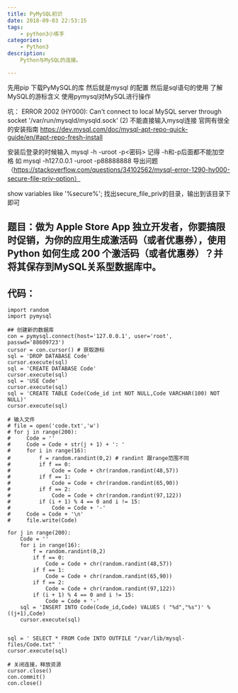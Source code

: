 ```yaml
---
title: PyMySQL初识
date: 2018-09-03 22:53:15
tags:
    - python3小练手
categories:
    - Python3
description:
    Python与MySQL的连接。

---
```


先用pip 下载PyMySQL的库
然后就是mysql 的配置
然后是sql语句的使用
了解MySQL的游标含义
使用pymysql对MySQL进行操作

坑： ERROR 2002 (HY000): Can't connect to local MySQL server through socket '/var/run/mysqld/mysqld.sock' (2)
不能直接输入mysql连接
官网有很全的安装指南
https://dev.mysql.com/doc/mysql-apt-repo-quick-guide/en/#apt-repo-fresh-install

安装后登录的时候输入
mysql -h<locolhost> -uroot -p<密码>
记得 -h和-p后面都不能加空格
如 mysql -h127.0.0.1 -uroot -p88888888
导出问题（https://stackoverflow.com/questions/34102562/mysql-error-1290-hy000-secure-file-priv-option）

show variables like '%secure%';
找出secure_file_priv的目录，输出到该目录下即可

## 题目：做为 Apple Store App 独立开发者，你要搞限时促销，为你的应用生成激活码（或者优惠券），使用 Python 如何生成 200 个激活码（或者优惠券）？并将其保存到MySQL关系型数据库中。
## 代码：
```python3
import random
import pymysql

## 创建新的数据库
con = pymysql.connect(host='127.0.0.1', user='root', passwd='88609723')
cursor = con.cursor() # 获取游标
sql = 'DROP DATABASE Code'
cursor.execute(sql)
sql = 'CREATE DATABASE Code'
cursor.execute(sql)
sql = 'USE Code'
cursor.execute(sql)
sql = 'CREATE TABLE Code(Code_id int NOT NULL,Code VARCHAR(100) NOT NULL)'
cursor.execute(sql)

# 输入文件
# file = open('code.txt','w')
# for j in range(200):
#     Code = ''
#     Code = Code + str(j + 1) + ': '
#     for i in range(16):
#         f = random.randint(0,2) # randint 跟range范围不同
#         if f == 0:
#             Code = Code + chr(random.randint(48,57))
#         if f == 1:
#             Code = Code + chr(random.randint(65,90))
#         if f == 2:
#             Code = Code + chr(random.randint(97,122))
#         if (i + 1) % 4 == 0 and i != 15:
#             Code = Code + '-'
#     Code = Code + '\n'
#     file.write(Code)

for j in range(200):
    Code = ''
    for i in range(16):
        f = random.randint(0,2)
        if f == 0:
            Code = Code + chr(random.randint(48,57))
        if f == 1:
            Code = Code + chr(random.randint(65,90))
        if f == 2:
            Code = Code + chr(random.randint(97,122))
        if (i + 1) % 4 == 0 and i != 15:
            Code = Code + '-'
    sql = 'INSERT INTO Code(Code_id,Code) VALUES ( "%d","%s")' %((j+1),Code)
    cursor.execute(sql)


sql = ' SELECT * FROM Code INTO OUTFILE "/var/lib/mysql-files/Code.txt" '
cursor.execute(sql)

# 关闭连接，释放资源
cursor.close()
con.commit()
con.close()
```
